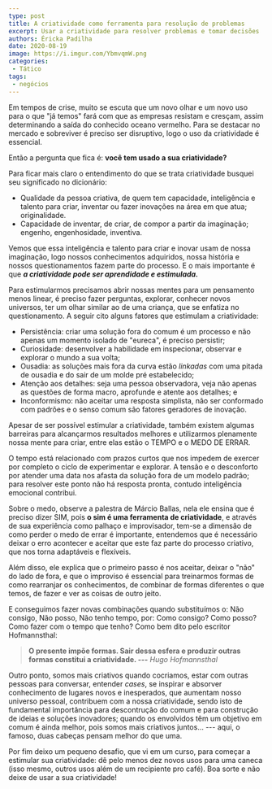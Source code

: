 ```yaml
---
type: post
title: A criatividade como ferramenta para resolução de problemas
excerpt: Usar a criatividade para resolver problemas e tomar decisões
authors: Éricka Padilha
date: 2020-08-19
image: https://i.imgur.com/YbmvqmW.png
categories: 
 - Tático
tags:
 - negócios
---
```


Em tempos de crise, muito se escuta que um novo olhar e um novo uso para
o que "já temos" fará com que as empresas resistam e cresçam, assim
determinando a saída do conhecido oceano vermelho. Para se destacar no
mercado e sobreviver é preciso ser disruptivo, logo o uso da
criatividade é essencial.

Então a pergunta que fica é: **você tem usado a sua criatividade?**

Para ficar mais claro o entendimento do que se trata criatividade
busquei seu significado no dicionário:

-   Qualidade da pessoa criativa, de quem tem capacidade, inteligência e
    talento para criar, inventar ou fazer inovações na área em que atua;
    originalidade.
-   Capacidade de inventar, de criar, de compor a partir da imaginação;
    engenho, engenhosidade, inventiva.

Vemos que essa inteligência e talento para criar e inovar usam de nossa
imaginação, logo nossos conhecimentos adquiridos, nossa história e
nossos questionamentos fazem parte do processo. E o mais importante é
que ***a criatividade pode ser aprendidade e estimulada.***

Para estimularmos precisamos abrir nossas mentes para um pensamento
menos linear, é preciso fazer perguntas, explorar, conhecer novos
universos, ter um olhar similar ao de uma criança, que se enfatiza no
questionamento. A seguir cito alguns fatores que estimulam a
criatividade:

-   Persistência: criar uma solução fora do comum é um processo e não
    apenas um momento isolado de "eureca", é preciso persistir;
-   Curiosidade: desenvolver a habilidade em inspecionar, observar e
    explorar o mundo a sua volta;
-   Ousadia: as soluções mais fora da curva estão *linkadas* com uma
    pitada de ousadia e do sair de um molde pré estabelecido;
-   Atenção aos detalhes: seja uma pessoa observadora, veja não apenas
    as questões de forma macro, aprofunde e atente aos detalhes; e
-   Inconformismo: não aceitar uma resposta simplista, não ser
    conformado com padrões e o senso comum são fatores geradores de
    inovação.

Apesar de ser possível estimular a criatividade, também existem algumas
barreiras para alcançarmos resultados melhores e utilizarmos plenamente
nossa mente para criar, entre elas estão o TEMPO e o MEDO DE ERRAR.

O tempo está relacionado com prazos curtos que nos impedem de exercer
por completo o ciclo de experimentar e explorar. A tensão e o
desconforto por atender uma data nos afasta da solução fora de um modelo
padrão; para resolver este ponto não há resposta pronta, contudo
inteligência emocional contribui.

Sobre o medo, observe a palestra de Márcio Ballas, nela ele ensina que é
preciso dizer SIM, pois **o sim é uma ferramenta de criatividade**, e
através de sua experiência como palhaço e improvisador, tem-se a
dimensão de como perder o medo de errar é importante, entendemos que é
necessário deixar o erro acontecer e aceitar que este faz parte do
processo criativo, que nos torna adaptáveis e flexíveis.

Além disso, ele explica que o primeiro passo é nos aceitar, deixar o
"não" do lado de fora, e que o improviso é essencial para treinarmos
formas de como rearranjar os conhecimentos, de combinar de formas
diferentes o que temos, de fazer e ver as coisas de outro jeito.

E conseguimos fazer novas combinações quando substituímos o: Não
consigo, Não posso, Não tenho tempo, por: Como consigo? Como posso? Como
fazer com o tempo que tenho? Como bem dito pelo escritor Hofmannsthal:

> **O presente impõe formas. Sair dessa esfera e produzir outras formas
> constitui a criatividade. ---** *Hugo Hofmannsthal*

Outro ponto, somos mais criativos quando cocriamos, estar com outras
pessoas para conversar, entender *cases*, se inspirar e absorver
conhecimento de lugares novos e inesperados, que aumentam nosso universo
pessoal, contribuem com a nossa criatividade, sendo isto de fundamental
importãncia para descontrução do comum e para construção de ideias e
soluções inovadores; quando os envolvidos têm um objetivo em comum é
ainda melhor, pois somos mais criativos juntos... --- aqui, o famoso,
duas cabeças pensam melhor do que uma.

Por fim deixo um pequeno desafio, que vi em um curso, para começar a
estimular sua criatividade: dê pelo menos dez novos usos para uma caneca
(isso mesmo, outros usos além de um recipiente pro café). Boa sorte e
não deixe de usar a sua criatividade!